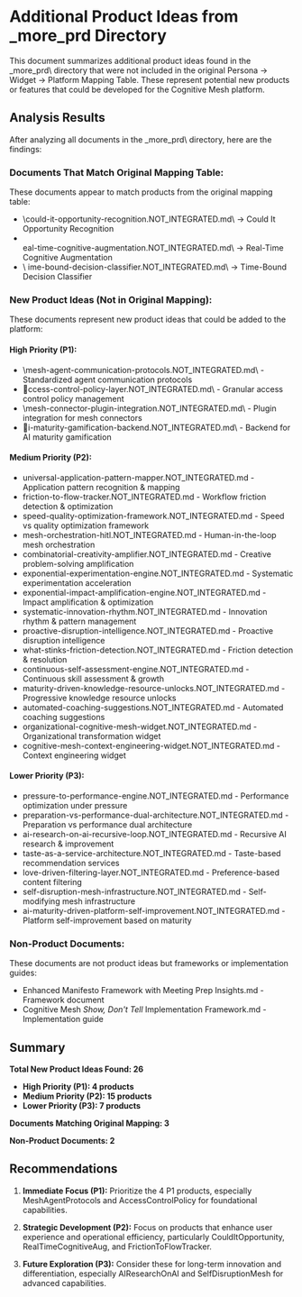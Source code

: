 # Additional Product Ideas from _more_prd Directory

This document summarizes additional product ideas found in the \_more_prd\ directory that were not included in the original Persona → Widget → Platform Mapping Table. These represent potential new products or features that could be developed for the Cognitive Mesh platform.

## Analysis Results

After analyzing all documents in the \_more_prd\ directory, here are the findings:

### Documents That Match Original Mapping Table:

These documents appear to match products from the original mapping table:
- \could-it-opportunity-recognition.NOT_INTEGRATED.md\ → Could It Opportunity Recognition
- \eal-time-cognitive-augmentation.NOT_INTEGRATED.md\ → Real-Time Cognitive Augmentation
- \	ime-bound-decision-classifier.NOT_INTEGRATED.md\ → Time-Bound Decision Classifier

### New Product Ideas (Not in Original Mapping):

These documents represent new product ideas that could be added to the platform:

#### High Priority (P1):
- \mesh-agent-communication-protocols.NOT_INTEGRATED.md\ - Standardized agent communication protocols
- \ccess-control-policy-layer.NOT_INTEGRATED.md\ - Granular access control policy management
- \mesh-connector-plugin-integration.NOT_INTEGRATED.md\ - Plugin integration for mesh connectors
- \i-maturity-gamification-backend.NOT_INTEGRATED.md\ - Backend for AI maturity gamification

#### Medium Priority (P2):
- universal-application-pattern-mapper.NOT_INTEGRATED.md - Application pattern recognition & mapping
- friction-to-flow-tracker.NOT_INTEGRATED.md - Workflow friction detection & optimization
- speed-quality-optimization-framework.NOT_INTEGRATED.md - Speed vs quality optimization framework
- mesh-orchestration-hitl.NOT_INTEGRATED.md - Human-in-the-loop mesh orchestration
- combinatorial-creativity-amplifier.NOT_INTEGRATED.md - Creative problem-solving amplification
- exponential-experimentation-engine.NOT_INTEGRATED.md - Systematic experimentation acceleration
- exponential-impact-amplification-engine.NOT_INTEGRATED.md - Impact amplification & optimization
- systematic-innovation-rhythm.NOT_INTEGRATED.md - Innovation rhythm & pattern management
- proactive-disruption-intelligence.NOT_INTEGRATED.md - Proactive disruption intelligence
- what-stinks-friction-detection.NOT_INTEGRATED.md - Friction detection & resolution
- continuous-self-assessment-engine.NOT_INTEGRATED.md - Continuous skill assessment & growth
- maturity-driven-knowledge-resource-unlocks.NOT_INTEGRATED.md - Progressive knowledge resource unlocks
- automated-coaching-suggestions.NOT_INTEGRATED.md - Automated coaching suggestions
- organizational-cognitive-mesh-widget.NOT_INTEGRATED.md - Organizational transformation widget
- cognitive-mesh-context-engineering-widget.NOT_INTEGRATED.md - Context engineering widget

#### Lower Priority (P3):
- pressure-to-performance-engine.NOT_INTEGRATED.md - Performance optimization under pressure
- preparation-vs-performance-dual-architecture.NOT_INTEGRATED.md - Preparation vs performance dual architecture
- ai-research-on-ai-recursive-loop.NOT_INTEGRATED.md - Recursive AI research & improvement
- taste-as-a-service-architecture.NOT_INTEGRATED.md - Taste-based recommendation services
- love-driven-filtering-layer.NOT_INTEGRATED.md - Preference-based content filtering
- self-disruption-mesh-infrastructure.NOT_INTEGRATED.md - Self-modifying mesh infrastructure
- ai-maturity-driven-platform-self-improvement.NOT_INTEGRATED.md - Platform self-improvement based on maturity

### Non-Product Documents:

These documents are not product ideas but frameworks or implementation guides:
- Enhanced Manifesto Framework with Meeting Prep Insights.md - Framework document
- Cognitive Mesh _Show, Don't Tell_ Implementation Framework.md - Implementation guide

## Summary

**Total New Product Ideas Found: 26**

- **High Priority (P1): 4 products**
- **Medium Priority (P2): 15 products**
- **Lower Priority (P3): 7 products**

**Documents Matching Original Mapping: 3**

**Non-Product Documents: 2**

## Recommendations

1. **Immediate Focus (P1):** Prioritize the 4 P1 products, especially MeshAgentProtocols and AccessControlPolicy for foundational capabilities.

2. **Strategic Development (P2):** Focus on products that enhance user experience and operational efficiency, particularly CouldItOpportunity, RealTimeCognitiveAug, and FrictionToFlowTracker.

3. **Future Exploration (P3):** Consider these for long-term innovation and differentiation, especially AIResearchOnAI and SelfDisruptionMesh for advanced capabilities.
